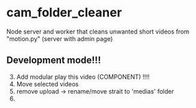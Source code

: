 # cam_folder_cleaner
Node server and worker that cleans unwanted short videos from "motion.py" (server with admin page)

## Development mode!!!

3. Add modular play this video (COMPONENT) !!!!
5. Move selected videos
9. remove upload -> rename/move strait to 'medias' folder
10.